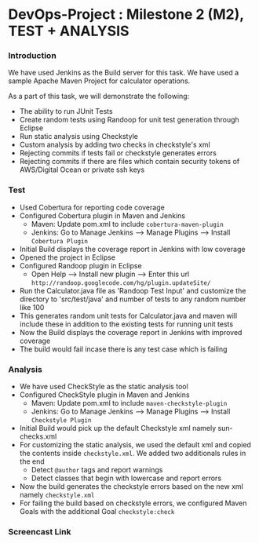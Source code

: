 # DevOps-Project : Milestone 2 (M2), TEST + ANALYSIS

### Introduction ###
We have used Jenkins as the Build server for this task. We have used a sample Apache Maven Project for calculator operations. 

As a part of this task, we will demonstrate the following:
* The ability to run JUnit Tests 
* Create random tests using Randoop for unit test generation through Eclipse
* Run static analysis using Checkstyle
* Custom analysis by adding two checks in checkstyle's xml
* Rejecting commits if tests fail or checkstyle generates errors
* Rejecting commits if there are files which contain security tokens of AWS/Digital Ocean or private ssh keys

### Test ###
* Used Cobertura for reporting code coverage
* Configured Cobertura plugin in Maven and Jenkins
  * Maven: Update pom.xml to include `cobertura-maven-plugin`
  * Jenkins: Go to Manage Jenkins --> Manage Plugins --> Install `Cobertura Plugin`
* Initial Build displays the coverage report in Jenkins with low coverage
* Opened the project in Eclipse
* Configured Randoop plugin in Eclipse
  * Open Help --> Install new plugin --> Enter this url `http://randoop.googlecode.com/hg/plugin.updateSite/`
* Run the Calculator.java file as 'Randoop Test Input' and customize the directory to 'src/test/java' and number of tests to any random number like 100
* This generates random unit tests for Calculator.java and maven will include these in addition to the existing tests for running unit tests
* Now the Build displays the coverage report in Jenkins with improved coverage
* The build would fail incase there is any test case which is failing

### Analysis ###
* We have used CheckStyle as the static analysis tool
* Configured CheckStyle plugin in Maven and Jenkins
  * Maven: Update pom.xml to include `maven-checkstyle-plugin`
  * Jenkins: Go to Manage Jenkins --> Manage Plugins --> Install `Checkstyle Plugin`
* Initial Build would pick up the default Checkstyle xml namely sun-checks.xml
* For customizing the static analysis, we used the default xml and copied the contents inside `checkstyle.xml`. We added two additionals rules in the end
  * Detect `@author` tags and report warnings
  * Detect classes that begin with lowercase and report errors
* Now the build generates the checkstyle errors based on the new xml namely `checkstyle.xml`
* For failing the build based on checkstyle errors, we configured Maven Goals with the additional Goal `checkstyle:check`

### Screencast Link ###
